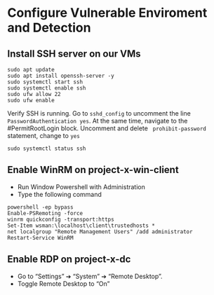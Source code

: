 # Configure Vulnerable Enviroment and Detection

## Install SSH server on our VMs
```
sudo apt update
sudo apt install openssh-server -y
sudo systemctl start ssh
sudo systemctl enable ssh
sudo ufw allow 22
sudo ufw enable
```

Verify SSH is running. Go to ```sshd_config``` to uncomment the line ``` PasswordAuthentication yes ```. At the same time, navigate to the #PermitRootLogin block. Uncomment and delete ``` prohibit-password``` statement, 
change to ```yes```

``` sudo systemctl status ssh ```

## Enable WinRM on project-x-win-client
- Run Window Powershell with Administration
- Type the following command

```
powershell -ep bypass
Enable-PSRemoting -force
winrm quickconfig -transport:https
Set-Item wsman:\localhost\client\trustedhosts *
net localgroup "Remote Management Users" /add administrator
Restart-Service WinRM
```

## Enable RDP on project-x-dc
- Go to “Settings” ➔ “System” ➔ “Remote Desktop”.
- Toggle Remote Desktop to “On”
